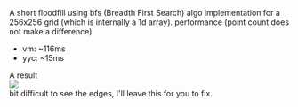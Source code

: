 A short floodfill using bfs (Breadth First Search) algo implementation for a 256x256 grid (which is internally a 1d array).
performance (point count does not make a difference)
- vm: ~116ms
- yyc: ~15ms

A result  
![](https://i.imgur.com/EuTWpnu.png)  
bit difficult to see the edges, I'll leave this for you to fix.

